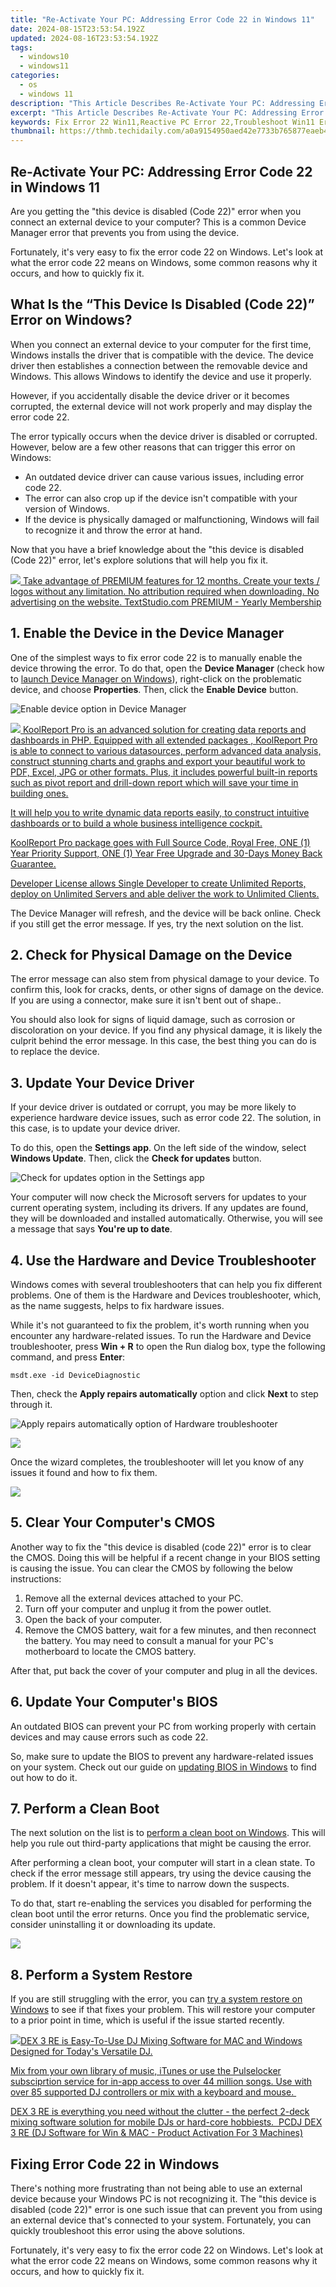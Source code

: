 ```yaml
---
title: "Re-Activate Your PC: Addressing Error Code 22 in Windows 11"
date: 2024-08-15T23:53:54.192Z
updated: 2024-08-16T23:53:54.192Z
tags:
  - windows10
  - windows11
categories:
  - os
  - windows 11
description: "This Article Describes Re-Activate Your PC: Addressing Error Code 22 in Windows 11"
excerpt: "This Article Describes Re-Activate Your PC: Addressing Error Code 22 in Windows 11"
keywords: Fix Error 22 Win11,Reactive PC Error 22,Troubleshoot Win11 Error,Unlock Windows 11 Code 22,Resolve Code 22 Issue Win,Activate Windows 11 Err 22,Clear Error 22 in Win11
thumbnail: https://thmb.techidaily.com/a0a9154950aed42e7733b765877eaeb4a66b52b52c8c12f95943f09a40bb3819.jpg
---
```


## Re-Activate Your PC: Addressing Error Code 22 in Windows 11

 Are you getting the "this device is disabled (Code 22)" error when you connect an external device to your computer? This is a common Device Manager error that prevents you from using the device.

 Fortunately, it's very easy to fix the error code 22 on Windows. Let's look at what the error code 22 means on Windows, some common reasons why it occurs, and how to quickly fix it.

## What Is the “This Device Is Disabled (Code 22)” Error on Windows?

 When you connect an external device to your computer for the first time, Windows installs the driver that is compatible with the device. The device driver then establishes a connection between the removable device and Windows. This allows Windows to identify the device and use it properly.

 However, if you accidentally disable the device driver or it becomes corrupted, the external device will not work properly and may display the error code 22\.

 The error typically occurs when the device driver is disabled or corrupted. However, below are a few other reasons that can trigger this error on Windows:

* An outdated device driver can cause various issues, including error code 22\.
* The error can also crop up if the device isn't compatible with your version of Windows.
* If the device is physically damaged or malfunctioning, Windows will fail to recognize it and throw the error at hand.

 Now that you have a brief knowledge about the "this device is disabled (Code 22)" error, let's explore solutions that will help you fix it.

<!-- affiliate ads begin -->
<a href="https://secure.textstudio.com/order/checkout.php?PRODS=35633309&QTY=1&AFFILIATE=108875&CART=1"> <img src="https://secure.avangate.com/images/merchant/d6eb8222c9718486bdabce8b897380f7/products/3_premium-icon.png" border="0"> Take advantage of PREMIUM features for 12 months. 
Create your texts / logos without any limitation. 
No attribution required when downloading. 
No advertising on the website. 
 TextStudio.com  PREMIUM - Yearly Membership</a>
<!-- affiliate ads end -->
## 1\. Enable the Device in the Device Manager

 One of the simplest ways to fix error code 22 is to manually enable the device throwing the error. To do that, open the **Device Manager** (check how to [launch Device Manager on Windows](https://www.makeuseof.com/windows-open-device-manager/)), right-click on the problematic device, and choose **Properties**. Then, click the **Enable Device** button.

![Enable device option in Device Manager](https://static1.makeuseofimages.com/wordpress/wp-content/uploads/2023/08/enable-device-option.jpg)
<!-- affiliate ads begin -->
<a href="https://secure.2checkout.com/order/checkout.php?PRODS=4737285&QTY=1&AFFILIATE=108875&CART=1"><img src="https://secure.avangate.com/images/merchant/b2f83c409ce63012229fb9cd465bdcfe/products/copy_reporting_system.png" border="0">  KoolReport Pro  is an advanced solution for creating data reports and dashboards in PHP. Equipped with all  extended packages , KoolReport Pro is able to connect to various datasources, perform advanced data analysis, construct stunning charts and graphs and export your beautiful work to PDF, Excel, JPG or other formats. Plus, it includes powerful built-in reports such as pivot report and drill-down report which will save your time in building ones. 

 It will help you to write dynamic data reports easily, to construct intuitive dashboards or to build a whole business intelligence cockpit. 

  KoolReport Pro  package goes with Full Source Code, Royal Free, ONE (1) Year Priority Support, ONE (1) Year Free Upgrade and 30-Days Money Back Guarantee. 

  Developer License  allows  Single Developer  to create Unlimited Reports, deploy on Unlimited Servers and able deliver the work to Unlimited Clients. </a>
<!-- affiliate ads end -->

 The Device Manager will refresh, and the device will be back online. Check if you still get the error message. If yes, try the next solution on the list.

## 2\. Check for Physical Damage on the Device

 The error message can also stem from physical damage to your device. To confirm this, look for cracks, dents, or other signs of damage on the device. If you are using a connector, make sure it isn't bent out of shape..

 You should also look for signs of liquid damage, such as corrosion or discoloration on your device. If you find any physical damage, it is likely the culprit behind the error message. In this case, the best thing you can do is to replace the device.

## 3\. Update Your Device Driver

 If your device driver is outdated or corrupt, you may be more likely to experience hardware device issues, such as error code 22\. The solution, in this case, is to update your device driver.

 To do this, open the **Settings app**. On the left side of the window, select **Windows Update**. Then, click the **Check for updates** button.

![Check for updates option in the Settings app](https://static1.makeuseofimages.com/wordpress/wp-content/uploads/2023/08/check-for-updates-1.jpg)

 Your computer will now check the Microsoft servers for updates to your current operating system, including its drivers. If any updates are found, they will be downloaded and installed automatically. Otherwise, you will see a message that says **You're up to date**.

## 4\. Use the Hardware and Device Troubleshooter

 Windows comes with several troubleshooters that can help you fix different problems. One of them is the Hardware and Devices troubleshooter, which, as the name suggests, helps to fix hardware issues.

 While it's not guaranteed to fix the problem, it's worth running when you encounter any hardware-related issues. To run the Hardware and Device troubleshooter, press **Win + R** to open the Run dialog box, type the following command, and press **Enter**:

`msdt.exe -id DeviceDiagnostic`

 Then, check the **Apply repairs automatically** option and click **Next** to step through it.

![Apply repairs automatically option of Hardware troubleshooter](https://static1.makeuseofimages.com/wordpress/wp-content/uploads/2022/09/Apply-repairs-automatically.jpg)
<!-- affiliate ads begin -->
<a href="https://secure.2checkout.com/order/checkout.php?PRODS=4728277&QTY=1&AFFILIATE=108875&CART=1"><img src="https://secure.avangate.com/images/merchant/f7f07e7dab09533bc71247a5b29a7373/products/1_iDeviceMessageBox.png" border="0"></a>
<!-- affiliate ads end -->

 Once the wizard completes, the troubleshooter will let you know of any issues it found and how to fix them.

<!-- affiliate ads begin -->
<a href="https://shop.mondly.com/affiliate.php?ACCOUNT=ATISTUDI&AFFILIATE=108875&PATH=https%3A%2F%2Fwww.mondly.com%3FAFFILIATE%3D108875%26RESOURCE%3D%2BGeneral%2B970x90%2B"><img src="https://secure.avangate.com/images/merchant/69c418c33ec2e1a4267fa9bb77fa1428/general-970x90.gif" border="0"></a>
<!-- affiliate ads end -->
## 5\. Clear Your Computer's CMOS

 Another way to fix the "this device is disabled (code 22)" error is to clear the CMOS. Doing this will be helpful if a recent change in your BIOS setting is causing the issue. You can clear the CMOS by following the below instructions:

1. Remove all the external devices attached to your PC.
2. Turn off your computer and unplug it from the power outlet.
3. Open the back of your computer.
4. Remove the CMOS battery, wait for a few minutes, and then reconnect the battery. You may need to consult a manual for your PC's motherboard to locate the CMOS battery.

 After that, put back the cover of your computer and plug in all the devices.

## 6\. Update Your Computer's BIOS

 An outdated BIOS can prevent your PC from working properly with certain devices and may cause errors such as code 22\.

 So, make sure to update the BIOS to prevent any hardware-related issues on your system. Check out our guide on [updating BIOS in Windows](http://www.makeuseof.com/tag/update-uefi-bios-windows/) to find out how to do it.

## 7\. Perform a Clean Boot

 The next solution on the list is to [perform a clean boot on Windows](https://www.makeuseof.com/clean-boot-windows-11/). This will help you rule out third-party applications that might be causing the error.

 After performing a clean boot, your computer will start in a clean state. To check if the error message still appears, try using the device causing the problem. If it doesn't appear, it's time to narrow down the suspects.

 To do that, start re-enabling the services you disabled for performing the clean boot until the error returns. Once you find the problematic service, consider uninstalling it or downloading its update.

<!-- affiliate ads begin -->
<a href="https://estore.winxdvd.com/order/checkout.php?PRODS=4081991&QTY=1&AFFILIATE=108875&CART=1"><img src="https://www.winxdvd.com/affiliate/new-banner/wt-500x500.jpg" border="0"></a>
<!-- affiliate ads end -->
## 8\. Perform a System Restore

 If you are still struggling with the error, you can [try a system restore on Windows](https://www.makeuseof.com/use-system-restore-windows/) to see if that fixes your problem. This will restore your computer to a prior point in time, which is useful if the issue started recently.

<!-- affiliate ads begin -->
<a href="https://shop.pcdj.com/order/checkout.php?PRODS=4698827&QTY=1&AFFILIATE=108875&CART=1"> <img src="https://secure.avangate.com/images/merchant/47f4b6321e9fd8e8f7326a6adc1a7c1e/products/dex3REpage-newmainscreenshot.png" border="0">DEX 3 RE is Easy-To-Use DJ Mixing Software for MAC and Windows Designed for Today's Versatile DJ. 

 Mix from your own library of music, iTunes or use the Pulselocker subsciprtion service for in-app access to over 44 million songs. Use with over 85 supported DJ controllers or mix with a keyboard and mouse.  

 DEX 3 RE is everything you need without the clutter - the perfect 2-deck mixing software solution for mobile DJs or hard-core hobbiests.  
 PCDJ DEX 3 RE (DJ Software for Win & MAC - Product Activation For 3 Machines)</a>
<!-- affiliate ads end -->
## Fixing Error Code 22 in Windows

 There's nothing more frustrating than not being able to use an external device because your Windows PC is not recognizing it. The "this device is disabled (code 22)" error is one such issue that can prevent you from using an external device that's connected to your system. Fortunately, you can quickly troubleshoot this error using the above solutions.

 Fortunately, it's very easy to fix the error code 22 on Windows. Let's look at what the error code 22 means on Windows, some common reasons why it occurs, and how to quickly fix it.



<ins class="adsbygoogle"
      style="display:block"
      data-ad-client="ca-pub-7571918770474297"
      data-ad-slot="8358498916"
      data-ad-format="auto"
      data-full-width-responsive="true"></ins>



